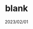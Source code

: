 ---
id: Tool-blank
slug: /Tool-blank
title: blank
date: 2023/02/01
authors: Shake
last_update:
  date: 2023/02/01
---